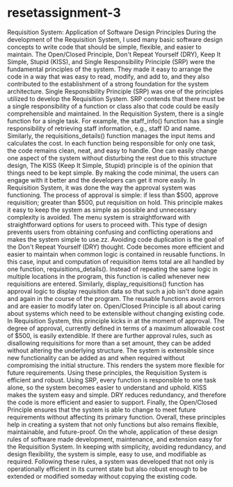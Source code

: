 # resetassignment-3
Requisition System: Application of Software Design Principles
During the development of the Requisition System, I used many basic software design concepts to write code that should be simple, flexible, and easier to maintain. The Open/Closed Principle, Don't Repeat Yourself (DRY), Keep It Simple, Stupid (KISS), and Single Responsibility Principle (SRP) were the fundamental principles of the system. They made it easy to arrange the code in a way that was easy to read, modify, and add to, and they also contributed to the establishment of a strong foundation for the system architecture.
Single Responsibility Principle (SRP) was one of the principles utilized to develop the Requisition System. SRP contends that there must be a single responsibility of a function or class also that code could be easily comprehensible and maintained. In the Requisition System, there is a single function for a single task. For example, the staff_info() function has a single responsibility of retrieving staff information, e.g., staff ID and name. Similarly, the requisitions_details() function manages the input items and calculates the cost. In each function being responsible for only one task, the code remains clean, neat, and easy to handle. One can easily change one aspect of the system without disturbing the rest due to this structure design,
The KISS (Keep It Simple, Stupid) principle is of the opinion that things need to be kept simple. By making the code minimal, the users can engage with it better and the developers can get it more easily. In Requisition System, it was done the way the approval system was functioning. The process of approval is simple: if less than $500, approve requisition; greater than $500, put requisition on hold. This principle makes it easy to keep the system as simple as possible and unnecessary complexity is avoided. The menu system is straightforward with straightforward options for users to proceed with. This type of design prevents users from obtaining confusing and conflicting operations and makes the system simple to use.zz.
Avoiding code duplication is the goal of the Don't Repeat Yourself (DRY) thought. Code becomes more efficient and easier to maintain when common logic is contained in reusable functions. In this case, input and computation of requisition items total are all handled by one function, requisitions_details(). Instead of repeating the same logic in multiple locations in the program, this function is called whenever new requisitions are entered. Similarly, display_requisitions() function has approval logic to display requisition data so that such a job isn't done again and again in the course of the program. The reusable functions avoid errors and are easier to modify later on.
Open/Closed Principle is all about caring about systems which need to be extensible without changing existing code. In Requisition System, this principle kicks in at the moment of approval. The degree of approval, currently defined in terms of a maximum allowable cost of $500, is easily extendible. If there are further approval rules, such as disallowing requisitions for more than a set amount, they can be added without altering the underlying structure. The system is extensible since new functionality can be added as and when required without compromising the initial structure. This renders the system more flexible for future requirements.
Using these principles, the Requisition System is efficient and robust. Using SRP, every function is responsible to one task alone, so the system becomes easier to understand and uphold. KISS makes the system easy and simple. DRY reduces redundancy, and therefore the code is more efficient and easier to support. Finally, the Open/Closed Principle ensures that the system is able to change to meet future requirements without affecting its primary function. Overall, these principles help in creating a system that not only functions but also remains flexible, maintainable, and future-proof.
On the whole, application of these design rules of software made development, maintenance, and extension easy for the Requisition System. In keeping with simplicity, avoiding redundancy, and design flexibility, the system is simple, easy to use, and modifiable as required. Following these rules, a system was developed that not only is operationally efficient in its current state but also robust enough to be extended or modified someday without copying the existing code.

